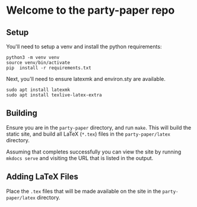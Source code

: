 # Welcome to the party-paper repo

## Setup

You'll need to setup a venv and install the python requirements:
```
python3 -m venv venv
source venv/bin/activate
pip  install -r requirements.txt
```

Next, you'll need to ensure latexmk and environ.sty are available.
```
sudo apt install latexmk
sudo apt install texlive-latex-extra
```

## Building

Ensure you are in the `party-paper` directory, and run `make`. This will build the static site, and build all LaTeX (`*.tex`) files in the `party-paper/latex` directory.

Assuming that completes successfully you can view the site by running `mkdocs serve` and visiting the URL that is listed in the output.

## Adding LaTeX Files

Place the `.tex` files that will be made available on the site in the `party-paper/latex` directory.
